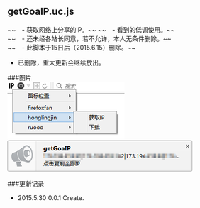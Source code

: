 getGoaIP.uc.js
----------------------------------- 
 ~~　- 获取网络上分享的IP。~~ 
 ~~　- 看到的低调使用。~~  
 ~~　- 还未经各站长同意，若不允许，本人无条件删除。~~  
 ~~　- 此脚本于15日后（2015.6.15）删除。~~
 - 已删除，重大更新会继续放出。  

###图片  
![](https://github.com/GH-Kelo/userChromeJS/raw/master/getGoaIP/getGoaIP/getGoaIP/getGoaIP/img/getGoaIP.png "getGoaIP")  
![](https://github.com/GH-Kelo/userChromeJS/raw/master/getGoaIP/getGoaIP/getGoaIP/getGoaIP/img/getGoaIP2.png "getGoaIP2")  

###更新记录    
 - 2015.5.30 0.0.1 Create.  


